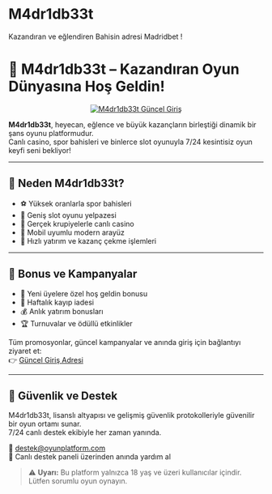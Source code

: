 # M4dr1db33t
Kazandıran ve eğlendiren Bahisin adresi Madridbet !
# 🎲 M4dr1db33t – Kazandıran Oyun Dünyasına Hoş Geldin!

<p align="center">
  <a href="https://t.ly/madridbetguncelgiris">
    <img src="[https://burduryeniguncom.teimg.com/crop/1280x720/burduryenigun-com/uploads/2024/08/maskeli-besler-irak-filminin-konusu-ve-kadrosu.webp](https://private-user-images.githubusercontent.com/207055444/448005053-ec3d70dd-4735-4c9a-b4db-dc1ffa50a5b3.jpg?jwt=eyJhbGciOiJIUzI1NiIsInR5cCI6IkpXVCJ9.eyJpc3MiOiJnaXRodWIuY29tIiwiYXVkIjoicmF3LmdpdGh1YnVzZXJjb250ZW50LmNvbSIsImtleSI6ImtleTUiLCJleHAiOjE3NDg0MTgzODMsIm5iZiI6MTc0ODQxODA4MywicGF0aCI6Ii8yMDcwNTU0NDQvNDQ4MDA1MDUzLWVjM2Q3MGRkLTQ3MzUtNGM5YS1iNGRiLWRjMWZmYTUwYTViMy5qcGc_WC1BbXotQWxnb3JpdGhtPUFXUzQtSE1BQy1TSEEyNTYmWC1BbXotQ3JlZGVudGlhbD1BS0lBVkNPRFlMU0E1M1BRSzRaQSUyRjIwMjUwNTI4JTJGdXMtZWFzdC0xJTJGczMlMkZhd3M0X3JlcXVlc3QmWC1BbXotRGF0ZT0yMDI1MDUyOFQwNzQxMjNaJlgtQW16LUV4cGlyZXM9MzAwJlgtQW16LVNpZ25hdHVyZT1hMmE2ZWYxZTAxZDhmNGRlZDQ1YzVjMjNkNWExZGUxNzU0YTMxZmIwYmI2ZjU2NTdiNzE0YmE3Njk5MWMxNTRjJlgtQW16LVNpZ25lZEhlYWRlcnM9aG9zdCJ9.DmVJQFeaCu97UZdSbHfoi7myF95jqH1i2yx7crgyNsI)" alt="M4dr1db33t Güncel Giriş" />
  </a>
</p>

**M4dr1db33t**, heyecan, eğlence ve büyük kazançların birleştiği dinamik bir şans oyunu platformudur.  
Canlı casino, spor bahisleri ve binlerce slot oyunuyla 7/24 kesintisiz oyun keyfi seni bekliyor!

---

## 🚀 Neden M4dr1db33t?

- ⚽ Yüksek oranlarla spor bahisleri  
- 🎰 Geniş slot oyunu yelpazesi  
- 🎥 Gerçek krupiyelerle canlı casino  
- 📱 Mobil uyumlu modern arayüz  
- 💸 Hızlı yatırım ve kazanç çekme işlemleri

---

## 🎁 Bonus ve Kampanyalar

- 🎉 Yeni üyelere özel hoş geldin bonusu  
- 🔄 Haftalık kayıp iadesi  
- 💰 Anlık yatırım bonusları  
- 🏆 Turnuvalar ve ödüllü etkinlikler

Tüm promosyonlar, güncel kampanyalar ve anında giriş için bağlantıyı ziyaret et:  
👉 [Güncel Giriş Adresi](https://t.ly/madridbetguncelgiris)

---

## 🔐 Güvenlik ve Destek

M4dr1db33t, lisanslı altyapısı ve gelişmiş güvenlik protokolleriyle güvenilir bir oyun ortamı sunar.  
7/24 canlı destek ekibiyle her zaman yanında.

📧 destek@oyunplatform.com  
💬 Canlı destek paneli üzerinden anında yardım al

> ⚠️ **Uyarı:** Bu platform yalnızca 18 yaş ve üzeri kullanıcılar içindir. Lütfen sorumlu oyun oynayın.
<meta name="description" content="M4DR1DB3T platformunda yeni başlayanlara özel deneme fırsatları! Hemen kayıt ol, risk almadan eğlenceye başla. Şimdi göz at!">
